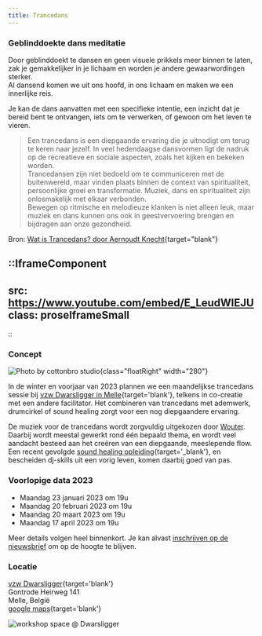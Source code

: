 ```yaml
---
title: Trancedans
---
```


### Geblinddoekte dans meditatie

Door geblinddoekt te dansen en geen visuele prikkels meer binnen te laten, zak je gemakkelijker in je lichaam en worden je andere gewaarwordingen sterker.<br>
Al dansend komen we uit ons hoofd, in ons lichaam en maken we een innerlijke reis.<br>

Je kan de dans aanvatten met een specifieke intentie, een inzicht dat je bereid bent te ontvangen, iets om te verwerken, of gewoon om het leven te vieren.

> Een trancedans is een diepgaande ervaring die je uitnodigt om terug te keren naar jezelf. In veel hedendaagse dansvormen ligt de nadruk op de recreatieve en sociale aspecten, zoals het kijken en bekeken worden.<br>Trancedansen zijn niet bedoeld om te communiceren met de buitenwereld, maar vinden plaats binnen de context van spiritualiteit, persoonlijke groei en transformatie. Muziek, dans en spiritualiteit zijn onlosmakelijk met elkaar verbonden. <br>Bewegen op ritmische en melodieuze klanken is niet alleen leuk, maar muziek en dans kunnen ons ook in geestvervoering brengen en bijdragen aan onze gezondheid.

Bron: [Wat is Trancedans? door Aernoudt Knecht](http://www.trancedans.net/trancedans-en-muziek/index.html){target="blank"}

::IframeComponent
---
src: https://www.youtube.com/embed/E_LeudWIEJU
class: proseIframeSmall
---
::

### Concept

![Photo by cottonbro studio](/images/trancedance/pexels-cottonbro-studio-10556674-flipped.jpg){class="floatRight" width="280"}

In de winter en voorjaar van 2023 plannen we een maandelijkse trancedans sessie bij [vzw Dwarsligger in Melle](https://www.dwarsligger33.com/){target='blank'}, telkens in co-creatie met een andere facilitator.
Het combineren van trancedans met ademwerk, drumcirkel of sound healing zorgt voor een nog diepgaandere ervaring.

De muziek voor de trancedans wordt zorgvuldig uitgekozen door [Wouter](/about). Daarbij wordt meestal gewerkt rond één bepaald thema, en wordt veel aandacht besteed aan het creëren van een diepgaande, meeslepende flow.
Een recent gevolgde [sound healing opleiding](https://www.akasharetreatcenter.com/soundhealing-training){target='_blank'}, en bescheiden dj-skills uit een vorig leven, komen daarbij goed van pas.

### Voorlopige data 2023

 * Maandag 23 januari 2023 om 19u
 * Maandag 20 februari 2023 om 19u
 * Maandag 20 maart 2023 om 19u
 * Maandag 17 april 2023 om 19u

Meer details volgen heel binnenkort. Je kan alvast [inschrijven op de nieuwsbrief](/newsletter) om op de hoogte te blijven.

### Locatie
[vzw Dwarsligger](https://www.dwarsligger33.com/){target='blank'}<br>
Gontrode Heirweg 141<br>
Melle, België<br>
[google maps](https://goo.gl/maps/MnNE7r2AvZPsRXsK9){target='blank'}

![workshop space @ Dwarsligger](/images/trancedance/dwarsligger.jpg)